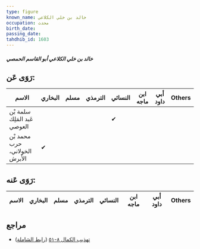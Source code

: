 ```yaml
---
type: figure
known_name: خالد بن خلي الكلاعي
occupation: محدث
birth_date:
passing_date:
tahdhib_id: 1603
---
```

##### خالد بن خلي الكلاعي أبو القاسم الحمصي

## رَوَى عَن:
| الاسم                         | البخاري | مسلم | الترمذي | النسائي | ابن ماجه | أبي داود | Others |
| ----------------------------- | ------- | ---- | ------- | ------- | -------- | -------- | ------ |
| سلمة بْن عَبد المَلِك العوصي  |         |      |         | ✔       |          |          |        |
| محمد بْن حرب الخولاني، الأبرش | ✔       |      |         |         |          |          |        |
## رَوَى عَنه:
| الاسم | البخاري | مسلم | الترمذي | النسائي | ابن ماجه | أبي داود | Others |
| ----- | ------- | ---- | ------- | ------- | -------- | -------- | ------ |
## مراجع
- [تهذيب الكمال ٨-٥١](obsidian://open?vault=Tahdhib-al-Kamal&file=Figures/١٦٠٣-خالد%20بن%20خلي%20الكلاعي%20أبو%20القاسم%20الحمصي) ([رابط الشاملة](https://shamela.ws/book/3722/3762))